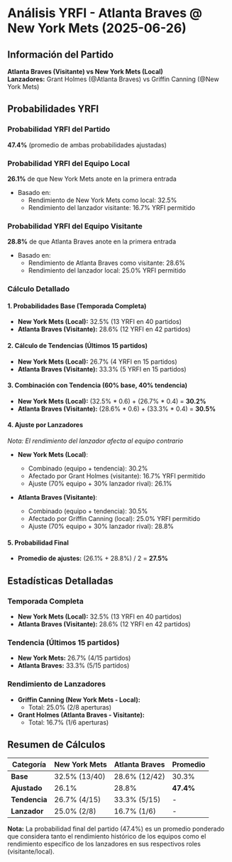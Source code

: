 # Análisis YRFI - Atlanta Braves @ New York Mets (2025-06-26)

## Información del Partido
**Atlanta Braves (Visitante) vs New York Mets (Local)**  
**Lanzadores:** Grant Holmes (@Atlanta Braves) vs Griffin Canning (@New York Mets)

## Probabilidades YRFI

### Probabilidad YRFI del Partido
**47.4%** (promedio de ambas probabilidades ajustadas)

### Probabilidad YRFI del Equipo Local
**26.1%** de que New York Mets anote en la primera entrada
- Basado en:
  - Rendimiento de New York Mets como local: 32.5%
  - Rendimiento del lanzador visitante: 16.7% YRFI permitido

### Probabilidad YRFI del Equipo Visitante
**28.8%** de que Atlanta Braves anote en la primera entrada
- Basado en:
  - Rendimiento de Atlanta Braves como visitante: 28.6%
  - Rendimiento del lanzador local: 25.0% YRFI permitido

### Cálculo Detallado

#### 1. Probabilidades Base (Temporada Completa)
- **New York Mets (Local):** 32.5% (13 YRFI en 40 partidos)
- **Atlanta Braves (Visitante):** 28.6% (12 YRFI en 42 partidos)

#### 2. Cálculo de Tendencias (Últimos 15 partidos)
- **New York Mets (Local):** 26.7% (4 YRFI en 15 partidos)
- **Atlanta Braves (Visitante):** 33.3% (5 YRFI en 15 partidos)

#### 3. Combinación con Tendencia (60% base, 40% tendencia)
- **New York Mets (Local):** (32.5% * 0.6) + (26.7% * 0.4) = **30.2%**
- **Atlanta Braves (Visitante):** (28.6% * 0.6) + (33.3% * 0.4) = **30.5%**

#### 4. Ajuste por Lanzadores
*Nota: El rendimiento del lanzador afecta al equipo contrario*

- **New York Mets (Local)**:
  - Combinado (equipo + tendencia): 30.2%
  - Afectado por Grant Holmes (visitante): 16.7% YRFI permitido
  - Ajuste (70% equipo + 30% lanzador rival): 26.1%

- **Atlanta Braves (Visitante)**:
  - Combinado (equipo + tendencia): 30.5%
  - Afectado por Griffin Canning (local): 25.0% YRFI permitido
  - Ajuste (70% equipo + 30% lanzador rival): 28.8%

#### 5. Probabilidad Final
- **Promedio de ajustes:** (26.1% + 28.8%) / 2 = **27.5%**

## Estadísticas Detalladas

### Temporada Completa
- **New York Mets (Local):** 32.5% (13 YRFI en 40 partidos)
- **Atlanta Braves (Visitante):** 28.6% (12 YRFI en 42 partidos)

### Tendencia (Últimos 15 partidos)
- **New York Mets:** 26.7% (4/15 partidos)
- **Atlanta Braves:** 33.3% (5/15 partidos)

### Rendimiento de Lanzadores
- **Griffin Canning (New York Mets - Local):**
  - Total: 25.0% (2/8 aperturas)
- **Grant Holmes (Atlanta Braves - Visitante):**
  - Total: 16.7% (1/6 aperturas)

## Resumen de Cálculos
| Categoría | New York Mets        | Atlanta Braves       | Promedio |
|-----------|----------------------|----------------------|----------|
| **Base** | 32.5% (13/40) | 28.6% (12/42) | 30.3% |
| **Ajustado** | 26.1% | 28.8% | **47.4%** |
| **Tendencia** | 26.7% (4/15) | 33.3% (5/15) | - |
| **Lanzador** | 25.0% (2/8) | 16.7% (1/6) | - |

**Nota:** La probabilidad final del partido (47.4%) es un promedio ponderado que considera tanto el rendimiento histórico de los equipos como el rendimiento específico de los lanzadores en sus respectivos roles (visitante/local).